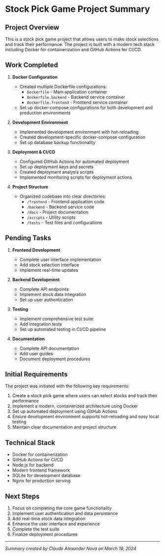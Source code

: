 # Stock Pick Game Project Summary

## Project Overview

This is a stock pick game project that allows users to make stock selections and track their performance. The project is built with a modern tech stack including Docker for containerization and GitHub Actions for CI/CD.

## Work Completed

1. **Docker Configuration**
   - Created multiple Dockerfile configurations:
     - `Dockerfile` - Main application container
     - `Dockerfile.backend` - Backend service container
     - `Dockerfile.frontend` - Frontend service container
   - Set up docker-compose configurations for both development and production environments

2. **Development Environment**
   - Implemented development environment with hot-reloading
   - Created development-specific docker-compose configuration
   - Set up database backup functionality

3. **Deployment & CI/CD**
   - Configured GitHub Actions for automated deployment
   - Set up deployment keys and secrets
   - Created deployment analysis scripts
   - Implemented monitoring scripts for deployment actions

4. **Project Structure**
   - Organized codebase into clear directories:
     - `/frontend` - Frontend application code
     - `/backend` - Backend service code
     - `/docs` - Project documentation
     - `/scripts` - Utility scripts
     - `/tests` - Test files and configurations

## Pending Tasks

1. **Frontend Development**
   - Complete user interface implementation
   - Add stock selection interface
   - Implement real-time updates

2. **Backend Development**
   - Complete API endpoints
   - Implement stock data integration
   - Set up user authentication

3. **Testing**
   - Implement comprehensive test suite
   - Add integration tests
   - Set up automated testing in CI/CD pipeline

4. **Documentation**
   - Complete API documentation
   - Add user guides
   - Document deployment procedures

## Initial Requirements

The project was initiated with the following key requirements:

1. Create a stock pick game where users can select stocks and track their performance
2. Implement a modern, containerized architecture using Docker
3. Set up automated deployment using GitHub Actions
4. Ensure development environment supports hot-reloading and easy local testing
5. Maintain clear documentation and project structure

## Technical Stack

- Docker for containerization
- GitHub Actions for CI/CD
- Node.js for backend
- Modern frontend framework
- SQLite for development database
- Nginx for production serving

## Next Steps

1. Focus on completing the core game functionality
2. Implement user authentication and data persistence
3. Add real-time stock data integration
4. Enhance the user interface and experience
5. Complete the test suite
6. Finalize deployment procedures

---
*Summary created by Claude Alexander Nova on March 19, 2024*
